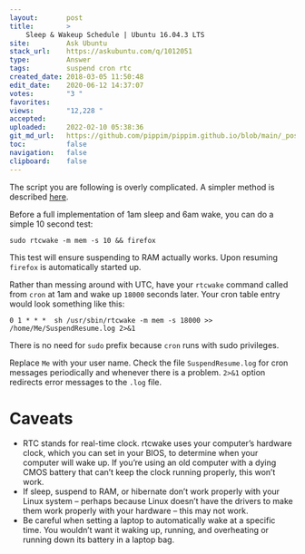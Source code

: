 ```yaml
---
layout:       post
title:        >
    Sleep & Wakeup Schedule | Ubuntu 16.04.3 LTS
site:         Ask Ubuntu
stack_url:    https://askubuntu.com/q/1012051
type:         Answer
tags:         suspend cron rtc
created_date: 2018-03-05 11:50:48
edit_date:    2020-06-12 14:37:07
votes:        "3 "
favorites:    
views:        "12,228 "
accepted:     
uploaded:     2022-02-10 05:38:36
git_md_url:   https://github.com/pippim/pippim.github.io/blob/main/_posts/2018/2018-03-05-Sleep-_-Wakeup-Schedule-_-Ubuntu-16.04.3-LTS.md
toc:          false
navigation:   false
clipboard:    false
---
```


The script you are following is overly complicated. A simpler method is described [here][1].

Before a full implementation of 1am sleep and 6am wake, you can do a simple 10 second test:

``` 
sudo rtcwake -m mem -s 10 && firefox
```

This test will ensure suspending to RAM actually works. Upon resuming `firefox` is automatically started up.

Rather than messing around with UTC, have your `rtcwake` command called from `cron` at 1am and wake up `18000` seconds later. Your cron table entry would look something like this:

``` 
0 1 * * *  sh /usr/sbin/rtcwake -m mem -s 18000 >> /home/Me/SuspendResume.log 2>&1
```

There is no need for `sudo` prefix because `cron` runs with sudo privileges.

Replace `Me` with your user name. Check the file `SuspendResume.log` for cron messages periodically and whenever there is a problem. `2>&1` option redirects error messages to the `.log` file.

# Caveats

 -   RTC stands for real-time clock. rtcwake uses your computer’s hardware clock, which you can set in your BIOS, to determine when your computer will wake up. If you’re using an old computer with a dying CMOS battery that can’t keep the clock running properly, this won’t work.
 -   If sleep, suspend to RAM, or hibernate don’t work properly with your Linux system – perhaps because Linux doesn’t have the drivers to make them work properly with your hardware – this may not work.
 -   Be careful when setting a laptop to automatically wake at a specific time. You wouldn’t want it waking up, running, and overheating or running down its battery in a laptop bag.



  [1]: https://www.howtogeek.com/121241/how-to-make-your-linux-pc-wake-from-sleep-automatically/
